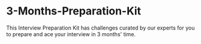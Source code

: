 # 3-Months-Preparation-Kit
This Interview Preparation Kit has challenges curated by our experts for you to prepare and ace your interview in 3 months' time.
 
